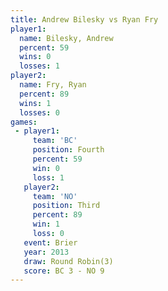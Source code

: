 ```yaml
---
title: Andrew Bilesky vs Ryan Fry
player1:               
  name: Bilesky, Andrew
  percent: 59          
  wins: 0              
  losses: 1            
player2:               
  name: Fry, Ryan      
  percent: 89          
  wins: 1              
  losses: 0            
games:
 - player1:          
     team: 'BC'      
     position: Fourth
     percent: 59     
     win: 0          
     loss: 1         
   player2:         
     team: 'NO'     
     position: Third
     percent: 89    
     win: 1         
     loss: 0        
   event: Brier        
   year: 2013          
   draw: Round Robin(3)
   score: BC 3 - NO 9  
---
```

